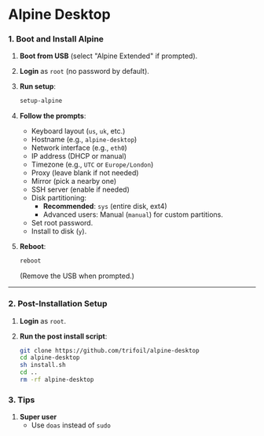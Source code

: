 # Alpine Desktop 

### **1. Boot and Install Alpine**
1. **Boot from USB** (select "Alpine Extended" if prompted).
2. **Login** as `root` (no password by default).
3. **Run setup**:
   ```bash
   setup-alpine
   ```
4. **Follow the prompts**:
   - Keyboard layout (`us`, `uk`, etc.)
   - Hostname (e.g., `alpine-desktop`)
   - Network interface (e.g., `eth0`)
   - IP address (DHCP or manual)
   - Timezone (e.g., `UTC` or `Europe/London`)
   - Proxy (leave blank if not needed)
   - Mirror (pick a nearby one)
   - SSH server (enable if needed)
   - Disk partitioning:
     - **Recommended**: `sys` (entire disk, ext4)
     - Advanced users: Manual (`manual`) for custom partitions.
   - Set root password.
   - Install to disk (`y`).

5. **Reboot**:
   ```bash
   reboot
   ```
   (Remove the USB when prompted.)

---

### **2. Post-Installation Setup**
1. **Login** as `root`.

2. **Run the post install script**:
   ```bash
   git clone https://github.com/trifoil/alpine-desktop
   cd alpine-desktop
   sh install.sh
   cd ..
   rm -rf alpine-desktop
   ```

### **3. Tips**
1. **Super user**
   - Use ```doas``` instead of ```sudo```
   